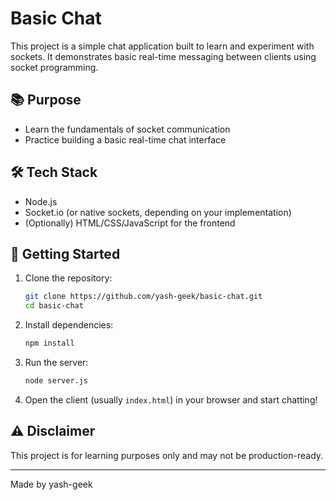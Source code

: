 # Basic Chat

This project is a simple chat application built to learn and experiment with sockets. It demonstrates basic real-time messaging between clients using socket programming.

## 📚 Purpose

- Learn the fundamentals of socket communication
- Practice building a basic real-time chat interface

## 🛠️ Tech Stack

- Node.js
- Socket.io (or native sockets, depending on your implementation)
- (Optionally) HTML/CSS/JavaScript for the frontend

## 🚀 Getting Started

1. Clone the repository:
   ```bash
   git clone https://github.com/yash-geek/basic-chat.git
   cd basic-chat
   ```

2. Install dependencies:
   ```bash
   npm install
   ```

3. Run the server:
   ```bash
   node server.js
   ```

4. Open the client (usually `index.html`) in your browser and start chatting!

## ⚠️ Disclaimer

This project is for learning purposes only and may not be production-ready.

---

Made by yash-geek